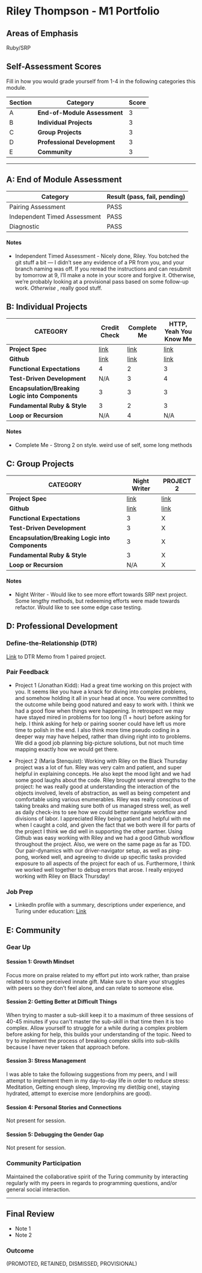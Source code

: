 # Riley Thompson - M1 Portfolio

## Areas of Emphasis
  Ruby/SRP

## Self-Assessment Scores

Fill in how you would grade yourself from 1-4 in the following categories this module.

| Section | Category | Score |
| ---- | ----- | ---- |
| A | **End-of-Module Assessment** | 3 |
| B | **Individual Projects** | 3 |
| C | **Group Projects** | 3 |
| D | **Professional Development** | 3 |
| E | **Community** | 3 |   

------------------------------------------------

## A: End of Module Assessment

| Category | Result (pass, fail, pending) |
| ----- | --- |
| Pairing Assessment | PASS |
| Independent Timed Assessment | PASS |
| Diagnostic | PASS |

#### Notes

*  Independent Timed Assessment - Nicely done, Riley. You botched the git stuff a bit — I didn’t see any evidence of a PR from you, and your branch naming was off. If you reread the instructions and can resubmit by tomorrow at 9, I’ll make a note in your score and forgive it. Otherwise, we’re probably looking at a provisional pass based on some follow-up work. _Otherwise_ , really good stuff.


## B: Individual Projects

| CATEGORY | Credit Check | Complete Me | HTTP, Yeah You Know Me |
| --- | --- | --- | --- |
| **Project Spec** | [link](http://backend.turing.io/module1/projects/credit_check) | [link](http://backend.turing.io/module1/projects/complete_me) | [link](http://backend.turing.io/module1/projects/http_yeah_you_know_me) |
| **Github** | [link](https://github.com/ryt11/projects/blob/master/credit_check.rb) | [link](https://github.com/ryt11/complete_me) | [link](https://github.com/ryt11/http_yeah_you_know_me) |
| **Functional Expectations** | 4 | 2 | 3 |
| **Test-Driven Development** | N/A | 3 | 4 |
| **Encapsulation/Breaking Logic into Components** | 3 | 3 | 3 |
| **Fundamental Ruby & Style** | 3 | 2 | 3 |
| **Loop or Recursion** | N/A | 4 | N/A |

#### Notes

*  Complete Me - Strong 2 on style. weird use of self, some long methods


## C: Group Projects

| CATEGORY | Night Writer | PROJECT 2 |
| --- | --- | --- |
| **Project Spec** | [link](http://backend.turing.io/module1/projects/night_writer) | [link](http://example.com) |
| **Github** | [link](https://github.com/jk1dd/night_writer) | [link](http://example.com) |
| **Functional Expectations** | 3 | X |
| **Test-Driven Development** | 3| X |
| **Encapsulation/Breaking Logic into Components** | 3 | X |
| **Fundamental Ruby & Style** | 3 | X |
| **Loop or Recursion** | N/A | X |


#### Notes

*   Night Writer - Would like to see more effort towards SRP next project. Some lengthy methods, but redeeming efforts were made towards refactor.
Would like to see some edge case testing.

## D: Professional Development

### Define-the-Relationship (DTR)

[Link](https://gist.github.com/jk1dd/0ad3c6feaa5f38aed29789999568b5fc) to DTR Memo from 1 paired project.

### Pair Feedback

*   Project 1 (Jonathan Kidd): Had a great time working on this project with you. It seems like you have a knack for diving into complex problems, and somehow holding it all in your head at once. You were committed to the outcome while being good natured and easy to work with. I think we had a good flow when things were happening. In retrospect we may have stayed mired in problems for too long (1 + hour) before asking for help. I think asking for help or pairing sooner could have left us more time to polish in the end. I also think more time pseudo coding in a deeper way may have helped, rather than diving right into to problems. We did a good job planning big-picture solutions, but not much time mapping exactly how we would get there.


*   Project 2 (Maria Stenquist): Working with Riley on the Black Thursday project was a lot of fun. Riley was very calm and patient, and super helpful in explaining concepts. He also kept the mood light and we had some good laughs about the code. Riley brought several strengths to the project: he was really good at understanding the interaction of the objects involved, levels of abstraction, as well as being competent and comfortable using various enumerables. Riley was really conscious of taking breaks and making sure both of us managed stress well, as well as daily check-ins to see how we could better navigate workflow and divisions of labor. I appreciated Riley being patient and helpful with me when I caught a cold, and given the fact that we both were ill for parts of the project I think we did well in supporting the other partner. Using Github was easy working with Riley and we had a good Github workflow throughout the project. Also, we were on the same page as far as TDD. Our pair-dynamics with our driver-navigator setup, as well as ping-pong, worked well,  and agreeing to divide up specific tasks provided exposure to all aspects of the project for each of us. Furthermore, I think we worked well together to debug errors that arose. I really enjoyed working with Riley on Black Thursday!

### Job Prep


*   LinkedIn profile with a summary, descriptions under experience, and Turing under education: [Link](https://www.linkedin.com/in/david-thompson-183b38135/)



## E: Community

### Gear Up

#### Session 1: Growth Mindset
Focus more on praise related to my effort put into work rather, than praise related to some perceived innate gift. Make sure to share your struggles with peers so they don't feel alone, and can relate to someone else.

#### Session 2: Getting Better at Difficult Things
When trying to master a sub-skill keep it to a maximum of three sessions of 40-45 minutes if you can't master the sub-skill in that time then it is too complex.
Allow yourself to struggle for a while during a complex problem before asking for help, this builds your understanding of the topic. Need to try to implement the process of breaking complex skills into sub-skills because I have never taken that approach before.

#### Session 3: Stress Management
I was able to take the following suggestions from my peers, and I will attempt to implement them in my day-to-day life in order to reduce stress: Meditation, Getting enough sleep, Improving my diet(big one), staying hydrated, attempt to exercise more (endorphins are good).

#### Session 4: Personal Stories and Connections
Not present for session.

#### Session 5: Debugging the Gender Gap
Not present for session.

### Community Participation
Maintained the collaborative spirit of the Turing community by interacting regularly
with my peers in regards to programming questions, and/or general social interaction.

-------------------------------------------------------------

## Final Review

*   Note 1
*   Note 2

### Outcome

(PROMOTED, RETAINED, DISMISSED, PROVISIONAL)
